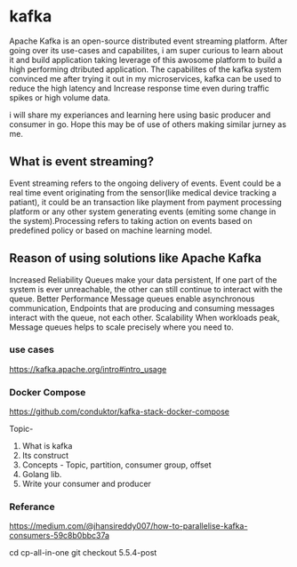 # kafka

Apache Kafka is an open-source distributed event streaming platform. After going over its use-cases and capabilites, i am super curious to learn about it and build application taking leverage of 
this awosome platform to build a high performing dtributed application. The capabilites of the kafka system convinced me after trying it out in my microservices, kafka can be used to reduce the high latency and Increase response time even during traffic spikes or high volume data. 

i will share my experiances and learning here using basic producer and consumer in go. Hope this may be of use of others making similar jurney as me. 


## What is event streaming?

Event streaming refers to the ongoing delivery of events. Event could be a real time event originating from the sensor(like medical device tracking a patiant), it could be an transaction like playment from payment processing platform or any other system generating events (emiting some change in the system).Processing refers to taking action on events based on predefined policy or based on machine learning model. 

## Reason of using solutions like Apache Kafka
Increased Reliability
Queues make your data persistent, If one part of the system is ever unreachable, the other can still continue to interact with the queue.
Better Performance
Message queues enable asynchronous communication, Endpoints that are producing and consuming messages interact with the queue, not each other.
Scalability
When workloads peak, Message queues helps to scale precisely where you need to.

### use cases 
https://kafka.apache.org/intro#intro_usage


### Docker Compose 
https://github.com/conduktor/kafka-stack-docker-compose




Topic- 
1. What is kafka 
2. Its construct 
3. Concepts - Topic, partition, consumer group, offset
4. Golang lib.
5. Write your consumer and producer 


### Referance
https://medium.com/@jhansireddy007/how-to-parallelise-kafka-consumers-59c8b0bbc37a


cd cp-all-in-one
git checkout 5.5.4-post